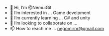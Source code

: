 - 👋 Hi, I’m @NemuiGit
- 👀 I’m interested in ... Game develpment
- 🌱 I’m currently learning ... C# and unity
- 💞️ I’m looking to collaborate on ... 
- 📫 How to reach me ... negomirnr@gmail.com

<!---
NemuiGit/NemuiGit is a ✨ special ✨ repository because its `README.md` (this file) appears on your GitHub profile.
You can click the Preview link to take a look at your changes.
--->
